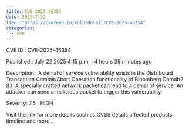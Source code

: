 ```yaml
--- 
title: CVE-2025-46354
date: 2025-7-22
lien: "https://cvefeed.io/vuln/detail/CVE-2025-46354"
categories:
  - cve
---
```


CVE ID : CVE-2025-46354

Published :  July 22
2025
4:15 p.m. | 4 hours
39 minutes ago

Description : A denial of service vulnerability exists in the Distributed Transaction Commit/Abort Operation functionality of Bloomberg Comdb2 8.1. A specially crafted network packet can lead to a denial of service. An attacker can send a malicious packet to trigger this vulnerability.

Severity: 7.5 | HIGH

Visit the link for more details
such as CVSS details
affected products
timeline
and more...
